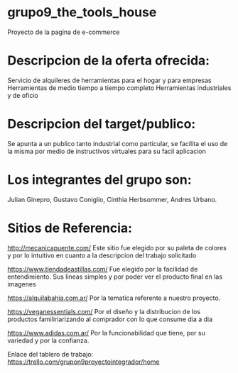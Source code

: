 # grupo9_the_tools_house
Proyecto de la pagina de e-commerce

# Descripcion de la oferta ofrecida:
Servicio de alquileres de herramientas para el hogar y para empresas
Herramientas de medio tiempo a tiempo completo 
Herramientas industriales y de oficio 
# Descripcion del target/publico:
Se apunta a un publico tanto industrial como particular, se facilita el uso de la misma por medio de instructivos virtuales para su facil aplicacion  
# Los integrantes del grupo son: 
Julian Ginepro, 
Gustavo Coniglio,
Cinthia Herbsommer,
Andres Urbano.

# Sitios de Referencia:

http://mecanicapuente.com/
Este sitio fue elegido por su paleta de colores y por lo intuitivo en cuanto a la descripcion del trabajo solicitado

https://www.tiendadeastillas.com/
Fue elegido por la facilidad de entendimiento. Sus lineas simples y por poder ver el producto final en las imagenes 

https://alquilabahia.com.ar/
Por la tematica referente a nuestro proyecto. 

https://veganessentials.com/
Por el diseño y la distribucion de los productos familiriarizando al comprador con lo que consume dia a dia 

https://www.adidas.com.ar/
Por la funcionabilidad que tiene, por su variedad y por la confianza.

Enlace del tablero de trabajo: https://trello.com/grupon9proyectointegrador/home



